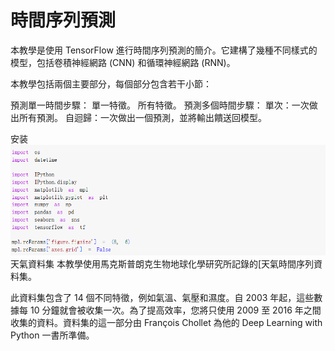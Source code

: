 # 時間序列預測
本教學是使用 TensorFlow 進行時間序列預測的簡介。它建構了幾種不同樣式的模型，包括卷積神經網路 (CNN) 和循環神經網路 (RNN)。

本教學包括兩個主要部分，每個部分包含若干小節：

預測單一時間步驟：
單一特徵。
所有特徵。
預測多個時間步驟：
單次：一次做出所有預測。
自迴歸：一次做出一個預測，並將輸出饋送回模型。

安装
![image](https://github.com/lkjhgfmnbvcx/123/blob/main/1.png)
天氣資料集
本教學使用馬克斯普朗克生物地球化學研究所記錄的[天氣時間序列資料集。

此資料集包含了 14 個不同特徵，例如氣溫、氣壓和濕度。自 2003 年起，這些數據每 10 分鐘就會被收集一次。為了提高效率，您將只使用 2009 至 2016 年之間收集的資料。資料集的這一部分由 François Chollet 為他的 Deep Learning with Python 一書所準備。
